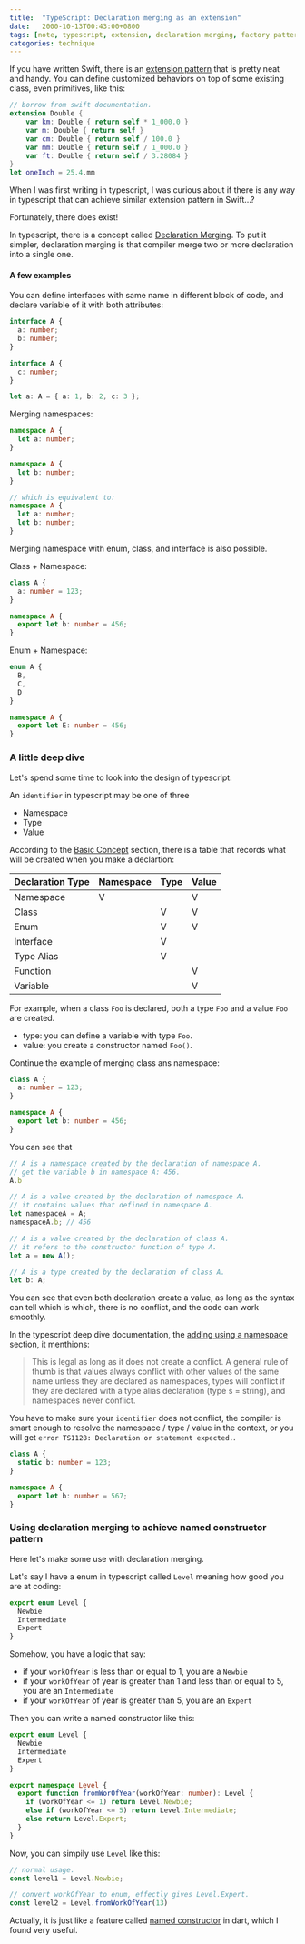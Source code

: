 ```yaml
---
title:  "TypeScript: Declaration merging as an extension"
date:   2000-10-13T00:43:00+0800
tags: [note, typescript, extension, declaration merging, factory pattern]
categories: technique
---
```


If you have written Swift, there is an [extension pattern](https://docs.swift.org/swift-book/LanguageGuide/Extensions.html) that is pretty neat and handy.
You can define customized behaviors on top of some existing class, even primitives, like this:

```swift
// borrow from swift documentation.
extension Double {
    var km: Double { return self * 1_000.0 }
    var m: Double { return self }
    var cm: Double { return self / 100.0 }
    var mm: Double { return self / 1_000.0 }
    var ft: Double { return self / 3.28084 }
}
let oneInch = 25.4.mm
```

When I was first writing in typescript, I was curious about if there is any way in typescript that can achieve similar extension pattern in Swift...?

Fortunately, there does exist!

In typescript, there is a concept called [Declaration Merging](https://www.typescriptlang.org/docs/handbook/declaration-merging.html). To put it simpler, declaration merging is that compiler merge two or more declaration into a single one.

#### A few examples

You can define interfaces with same name in different block of code, and declare variable of it with both attributes:

```typescript
interface A {
  a: number;
  b: number;
}

interface A {
  c: number;
}

let a: A = { a: 1, b: 2, c: 3 };
```

Merging namespaces:
```typescript
namespace A {
  let a: number;
}

namespace A {
  let b: number;
}

// which is equivalent to:
namespace A {
  let a: number;
  let b: number;
}
```

Merging namespace with enum, class, and interface is also possible.

Class + Namespace:
```typescript
class A {
  a: number = 123;
}

namespace A {
  export let b: number = 456;
}
```

Enum + Namespace:
```typescript
enum A {
  B,
  C,
  D
}

namespace A {
  export let E: number = 456;
}
```

### A little deep dive
Let's spend some time to look into the design of typescript.

An `identifier` in typescript may be one of three 
- Namespace
- Type
- Value

According to the [Basic Concept](https://www.typescriptlang.org/docs/handbook/declaration-merging.html#basic-concepts) section, there is a table that records what will be created when you make a declartion:

| Declaration Type | Namespace | Type | Value |
| ---------------- | --------- | ---- | ----- |
| Namespace        | V         |      | V     |
| Class            |           | V    | V     |
| Enum             |           | V    | V     |
| Interface        |           | V    |       |
| Type Alias       |           | V    |       |
| Function         |           |      | V     |
| Variable         |           |      | V     |

For example, when a class `Foo` is declared, both a type `Foo` and a value `Foo` are created.
- type: you can define a variable with type `Foo`.
- value: you create a constructor named `Foo()`.

Continue the example of merging class ans namespace:
```typescript
class A {
  a: number = 123;
}

namespace A {
  export let b: number = 456;
}
```
You can see that
```typescript
// A is a namespace created by the declaration of namespace A. 
// get the variable b in namespace A: 456.
A.b

// A is a value created by the declaration of namespace A.
// it contains values that defined in namespace A.
let namespaceA = A;
namespaceA.b; // 456

// A is a value created by the declaration of class A.
// it refers to the constructor function of type A.
let a = new A();  

// A is a type created by the declaration of class A.
let b: A;
```
You can see that even both declaration create a value, as long as the syntax can tell which is which, there is no conflict, and the code can work smoothly.

In the typescript deep dive documentation, the [adding using a namespace](https://www.typescriptlang.org/docs/handbook/declaration-files/deep-dive.html#adding-using-a-namespace) section, it menthions: 

> This is legal as long as it does not create a conflict. A general rule of thumb is that values always conflict with other values of the same name unless they are declared as namespaces, types will conflict if they are declared with a type alias declaration (type s = string), and namespaces never conflict.
>

You have to make sure your `identifier` does not conflict, the compiler is smart enough to resolve the namespace / type / value in the context, or you will get `error TS1128: Declaration or statement expected.`.

```typescript
class A {
  static b: number = 123;
}

namespace A {
  export let b: number = 567;
}
```



### Using declaration merging to achieve named constructor pattern

Here let's make some use with declaration merging. 

Let's say I have a enum in typescript called `Level` meaning how good you are at coding:

```typescript
export enum Level {
  Newbie
  Intermediate
  Expert
}
```

Somehow, you have a logic that say:
- if your `workOfYear` is less than or equal to 1, you are a `Newbie`
- if your `workOfYear` of year is greater than 1 and less than or equal to 5, you are an `Intermediate`
- if your `workOfYear` of year is greater than 5, you are an `Expert`

Then you can write a named constructor like this:

```typescript
export enum Level {
  Newbie
  Intermediate
  Expert
}

export namespace Level {
  export function fromWorOfYear(workOfYear: number): Level {
    if (workOfYear <= 1) return Level.Newbie;
    else if (workOfYear <= 5) return Level.Intermediate;
    else return Level.Expert;
  }
}
```

Now, you can simpily use `Level` like this:

```typescript
// normal usage.
const level1 = Level.Newbie;

// convert workOfYear to enum, effectly gives Level.Expert.
const level2 = Level.fromWorkOfYear(13)
```

Actually, it is just like a feature called [named constructor](https://dart.dev/guides/language/language-tour#constructors) in dart, which I found very useful.
